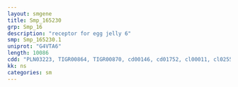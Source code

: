 ```yaml
---
layout: smgene
title: Smp_165230
grp: Smp_16
description: "receptor for egg jelly 6"
smp: Smp_165230.1
uniprot: "G4VTA6"
length: 10086
cdd: "PLN03223, TIGR00864, TIGR00870, cd00146, cd01752, cl00011, cl02559, cl02568, cl09101, pfam00801, pfam01477, pfam01822, pfam02010, pfam08016, smart00089, smart00303, smart00308"
kk: ns
categories: sm
---
```

